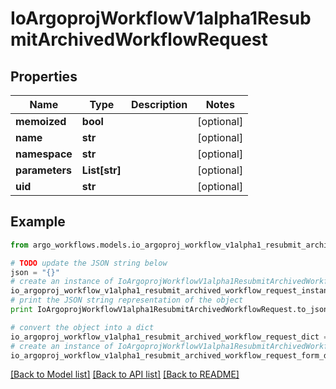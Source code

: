 # IoArgoprojWorkflowV1alpha1ResubmitArchivedWorkflowRequest


## Properties

Name | Type | Description | Notes
------------ | ------------- | ------------- | -------------
**memoized** | **bool** |  | [optional] 
**name** | **str** |  | [optional] 
**namespace** | **str** |  | [optional] 
**parameters** | **List[str]** |  | [optional] 
**uid** | **str** |  | [optional] 

## Example

```python
from argo_workflows.models.io_argoproj_workflow_v1alpha1_resubmit_archived_workflow_request import IoArgoprojWorkflowV1alpha1ResubmitArchivedWorkflowRequest

# TODO update the JSON string below
json = "{}"
# create an instance of IoArgoprojWorkflowV1alpha1ResubmitArchivedWorkflowRequest from a JSON string
io_argoproj_workflow_v1alpha1_resubmit_archived_workflow_request_instance = IoArgoprojWorkflowV1alpha1ResubmitArchivedWorkflowRequest.from_json(json)
# print the JSON string representation of the object
print IoArgoprojWorkflowV1alpha1ResubmitArchivedWorkflowRequest.to_json()

# convert the object into a dict
io_argoproj_workflow_v1alpha1_resubmit_archived_workflow_request_dict = io_argoproj_workflow_v1alpha1_resubmit_archived_workflow_request_instance.to_dict()
# create an instance of IoArgoprojWorkflowV1alpha1ResubmitArchivedWorkflowRequest from a dict
io_argoproj_workflow_v1alpha1_resubmit_archived_workflow_request_form_dict = io_argoproj_workflow_v1alpha1_resubmit_archived_workflow_request.from_dict(io_argoproj_workflow_v1alpha1_resubmit_archived_workflow_request_dict)
```
[[Back to Model list]](../README.md#documentation-for-models) [[Back to API list]](../README.md#documentation-for-api-endpoints) [[Back to README]](../README.md)


